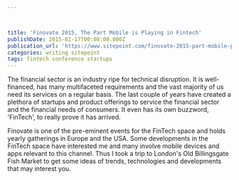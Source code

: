 ```yaml
---



title: 'Finovate 2015, The Part Mobile is Playing in Fintech'
publishDate: 2015-02-17T00:00:00.000Z
publication_url: 'https://www.sitepoint.com/finovate-2015-part-mobile-playing-fintech/'
categories: writing sitepoint
tags: fintech conference startups
---
```


The financial sector is an industry ripe for technical disruption. It is well-financed, has many multifaceted requirements and the vast majority of us need its services on a regular basis. The last couple of years have created a plethora of startups and product offerings to service the financial sector and the financial needs of consumers. It even has its own buzzword, 'FinTech', to really prove it has arrived.

Finovate is one of the pre-eminent events for the FinTech space and holds yearly gatherings in Europe and the USA. Some developments in the FinTech space have interested me and many involve mobile devices and apps relevant to this channel. Thus I took a trip to London's Old Billingsgate Fish Market to get some ideas of trends, technologies and developments that may interest you.
